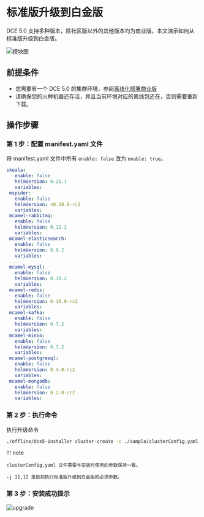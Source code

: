 # 标准版升级到白金版

DCE 5.0 支持多种版本，除社区版以外的其他版本均为商业版，本文演示如何从标准版升级到白金版。

![模块图](https://docs.daocloud.io/daocloud-docs-images/docs/images/dce-modules04.png)

## 前提条件

- 您需要有一个 DCE 5.0 的集群环境，参阅[离线化部署商业版](commercial/start-install.md)
- 请确保您的火种机器还存活，并且当前环境对应的离线包还在，否则需要重新下载。

## 操作步骤

### 第 1 步：配置 manifest.yaml 文件

将 manifest.yaml 文件中所有 `enable: false` 改为 `enable: true`。

```yaml
skoala:
   enable: false
   helmVersion: 0.26.1
   variables:
 mspider:
   enable: false
   helmVersion: v0.18.0-rc2
   variables:
 mcamel-rabbitmq:
   enable: false
   helmVersion: 0.12.2
   variables:
 mcamel-elasticsearch:
   enable: false
   helmVersion: 0.9.2
   variables:
 ...
 mcamel-mysql:
   enable: false
   helmVersion: 0.10.2
   variables:
 mcamel-redis:
   enable: false
   helmVersion: 0.10.0-rc2
   variables:
 mcamel-kafka:
   enable: false
   helmVersion: 0.7.2
   variables:
 mcamel-minio:
   enable: false
   helmVersion: 0.7.2
   variables:
 mcamel-postgresql:
   enable: false
   helmVersion: 0.4.0-rc2
   variables:
 mcamel-mongodb:
   enable: false
   helmVersion: 0.2.0-rc2
   variables:
```

### 第 2 步：执行命令

执行升级命令

```bash
./offline/dce5-installer cluster-create -c ./sample/clusterConfig.yaml -m ./sample/manifest.yaml -j 11,12
```

!!! note

    clusterConfig.yaml 文件需要与安装时使用的参数保持一致。

    -j 11,12 是目前执行标准版升级到白金版的必须参数。

### 第 3 步：安装成功提示

![upgrade](https://docs.daocloud.io/daocloud-docs-images/docs/zh/docs/install/commercial/images/succeed01.png)
